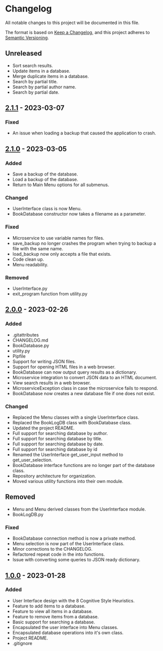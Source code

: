 # Changelog

All notable changes to this project will be documented in this file.

The format is based on [Keep a Changelog](https://keepachangelog.com/en/1.0.0/),
and this project adheres to [Semantic Versioning](https://semver.org/spec/v2.0.0.html).

## Unreleased

- Sort search results.
- Update items in a database.
- Merge duplicate items in a database.
- Search by partial title.
- Search by partial author name.
- Search by partial date.

## [2.1.1] - 2023-03-07

### Fixed

- An issue when loading a backup that caused the application to crash.

## [2.1.0] - 2023-03-05

### Added

- Save a backup of the database.
- Load a backup of the database.
- Return to Main Menu options for all submenus.

### Changed

- UserInterface class is now Menu.
- BookDatabase constructor now takes a filename as a parameter.

### Fixed

- Microservice to use variable names for files.
- save_backup no longer crashes the program when trying to backup a file with the same name.
- load_backup now only accepts a file that exists.
- Code clean up.
- Menu readability.

### Removed

- UserInterface.py
- exit_program function from utility.py

## [2.0.0] - 2023-02-26

### Added

- .gitattributes
- CHANGELOG.md
- BookDatabase.py
- utility.py
- Pipfile
- Support for writing JSON files.
- Support for opening HTML files in a web browser.
- BookDatabase can now output query results as a dictionary.
- Microservice integration to convert JSON data to an HTML document.
- View search results in a web browser.
- MicroserviceException class in case the microservice fails to respond.
- BookDatabase now creates a new database file if one does not exist.

### Changed

- Replaced the Menu classes with a single UserInterface class.
- Replaced the BookLogDB class with BookDatabase class.
- Updated the project README.
- Full support for searching database by author.
- Full support for searching database by title.
- Full support for searching database by date.
- Full support for searching database by id
- Renamed the UserInterface get_user_input method to get_user_selection.
- BookDatabase interface functions are no longer part of the database class.
- Repository architecture for organization.
- Moved various utility functions into their own module.

## Removed

- Menu and Menu derived classes from the UserInterface module.
- BookLogDB.py

### Fixed

- BookDatabase connection method is now a private method.
- Menu selection is now part of the UserInterface class.
- Minor corrections to the CHANGELOG.
- Refactored repeat code in the into functions.
- Issue with converting some queries to JSON ready dictionary.

## [1.0.0] - 2023-01-28

### Added

- User Interface design with the 8 Cognitive Style Heuristics.
- Feature to add items to a database.
- Feature to view all items in a database.
- Feature to remove items from a database.
- Basic support for searching a database.
- Encapsulated the user interface into Menu classes.
- Encapsulated database operations into it's own class.
- Project README.
- .gitignore

[2.1.1]: https://github.com/4N0NYM0U5MY7H/CS361_Individual_Project/releases/tag/v2.1.1
[2.1.0]: https://github.com/4N0NYM0U5MY7H/CS361_Individual_Project/releases/tag/v2.1.0
[2.0.0]: https://github.com/4N0NYM0U5MY7H/CS361_Individual_Project/releases/tag/v2.0.0
[1.0.0]: https://github.com/4N0NYM0U5MY7H/CS361_Individual_Project/releases/tag/v1.0.0
